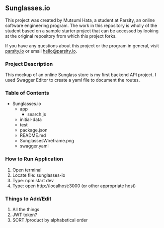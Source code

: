 ## Sunglasses.io

This project was created by Mutsumi Hata, a student at Parsity, an online software engineering program. The work in this repository is wholly of the student based on a sample starter project that can be accessed by looking at the original repository from which this project forks.

If you have any questions about this project or the program in general, visit [parsity.io](https://parsity.io/) or email hello@parsity.io.

### Project Description

This mockup of an online Sunglass store is my first backend API project. I used Swagger Editor to create a yaml file to document the routes.

### Table of Contents

- Sunglasses.io
  - app
    - search.js
  - initial-data
  - test
  - package.json
  - README.md
  - SunglassesWireframe.png
  - swagger.yaml

### How to Run Application

1. Open terminal
2. Locate file: sunglasses-io
3. Type: npm start dev
4. Type: open http://localhost:3000 (or other appropriate host)

### Things to Add/Edit

1. All the things
2. JWT token?
3. SORT /product by alphabetical order
